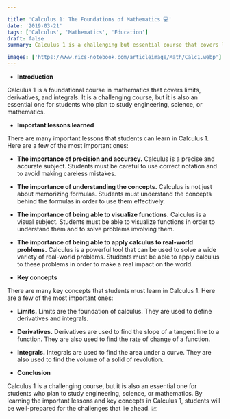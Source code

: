 ```yaml
---

title: 'Calculus 1: The Foundations of Mathematics 💻'
date: '2019-03-21'
tags: ['Calculus', 'Mathematics', 'Education']
draft: false
summary: Calculus 1 is a challenging but essential course that covers limits, derivatives, and integrals, and is a critical foundation for students who plan to study engineering, science, or mathematics.

images: ['https://www.rics-notebook.com/articleimage/Math/Calc1.webp']
---
```


- **Introduction**

Calculus 1 is a foundational course in mathematics that covers limits,
derivatives, and integrals. It is a challenging course, but it is also an
essential one for students who plan to study engineering, science, or
mathematics.

- **Important lessons learned**

There are many important lessons that students can learn in Calculus 1. Here are
a few of the most important ones:

- **The importance of precision and accuracy.** Calculus is a precise and
  accurate subject. Students must be careful to use correct notation and to
  avoid making careless mistakes.
- **The importance of understanding the concepts.** Calculus is not just about
  memorizing formulas. Students must understand the concepts behind the formulas
  in order to use them effectively.
- **The importance of being able to visualize functions.** Calculus is a visual
  subject. Students must be able to visualize functions in order to understand
  them and to solve problems involving them.
- **The importance of being able to apply calculus to real-world problems.**
  Calculus is a powerful tool that can be used to solve a wide variety of
  real-world problems. Students must be able to apply calculus to these problems
  in order to make a real impact on the world.

- **Key concepts**

There are many key concepts that students must learn in Calculus 1. Here are a
few of the most important ones:

- **Limits.** Limits are the foundation of calculus. They are used to define
  derivatives and integrals.
- **Derivatives.** Derivatives are used to find the slope of a tangent line to a
  function. They are also used to find the rate of change of a function.
- **Integrals.** Integrals are used to find the area under a curve. They are
  also used to find the volume of a solid of revolution.

- **Conclusion**

Calculus 1 is a challenging course, but it is also an essential one for students
who plan to study engineering, science, or mathematics. By learning the
important lessons and key concepts in Calculus 1, students will be well-prepared
for the challenges that lie ahead. 📈
